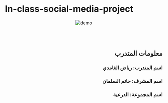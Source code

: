 # In-class-social-media-project


<p align="center">
  <img src="https://github.com/1Riyad/In-class-social-media-project/blob/main/public/demo.gif" alt="demo"/>
</p>


 
 <br/> 
<div dir="rtl" >
  
<br/>
  
##  معلومات المتدرب
###  اسم المتدرب:  رياض الغامدي
### اسم المشرف:  حاتم السلمان
### اسم المجموعة:  الدرعية

</div>
